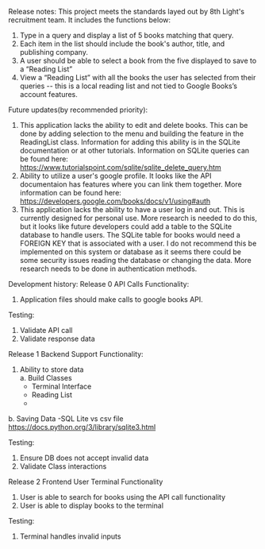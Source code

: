 Release notes:
This project meets the standards layed out by 8th Light's recruitment team. It includes the functions below:
1. Type in a query and display a list of 5 books matching that query.
2. Each item in the list should include the book's author, title, and publishing company.
3. A user should be able to select a book from the five displayed to save to a “Reading List”
4. View a “Reading List” with all the books the user has selected from their queries -- this is a local reading list and not tied to Google Books’s account features.

Future updates(by recommended priority):
1. This application lacks the ability to edit and delete books. This can be done by adding selection to the menu and building the feature in the ReadingList class. Information for adding this ability is in the SQLite documentation or at other tutorials. Information on SQLite queries can be found here: https://www.tutorialspoint.com/sqlite/sqlite_delete_query.htm 
3. Ability to utilize a user's google profile. It looks like the API documentaion has features where you can link them together. More information can be found here: https://developers.google.com/books/docs/v1/using#auth 
2. This application lacks the ability to have a user log in and out. This is currently designed for personal use. More research is needed to do this, but it looks like future developers could add a table to the SQLite database to handle users. The SQLite table for books would need a FOREIGN KEY that is associated with a user. I do not recommend this be implemented on this system or database as it seems there could be some security issues reading the database or changing the data. More research needs to be done in authentication methods.


Development history:
Release 0 API Calls
Functionality:
1. Application files should make calls to google books API.

Testing:
1. Validate API call
2. Validate response data

Release 1 Backend Support
Functionality:
1. Ability to store data  
  a. Build Classes
    - Terminal Interface
    - Reading List
    - 
  b. Saving Data
    -SQL Lite vs csv file
    https://docs.python.org/3/library/sqlite3.html

Testing:
1. Ensure DB does not accept invalid data
2. Validate Class interactions

Release 2 Frontend User Terminal
Functionality
1. User is able to search for books using the API call functionality
2. User is able to display books to the terminal

Testing:
1. Terminal handles invalid inputs
